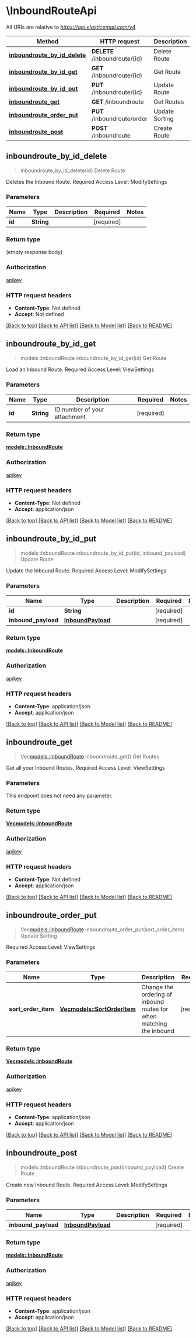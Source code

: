 # \InboundRouteApi

All URIs are relative to *https://api.elasticemail.com/v4*

Method | HTTP request | Description
------------- | ------------- | -------------
[**inboundroute_by_id_delete**](InboundRouteApi.md#inboundroute_by_id_delete) | **DELETE** /inboundroute/{id} | Delete Route
[**inboundroute_by_id_get**](InboundRouteApi.md#inboundroute_by_id_get) | **GET** /inboundroute/{id} | Get Route
[**inboundroute_by_id_put**](InboundRouteApi.md#inboundroute_by_id_put) | **PUT** /inboundroute/{id} | Update Route
[**inboundroute_get**](InboundRouteApi.md#inboundroute_get) | **GET** /inboundroute | Get Routes
[**inboundroute_order_put**](InboundRouteApi.md#inboundroute_order_put) | **PUT** /inboundroute/order | Update Sorting
[**inboundroute_post**](InboundRouteApi.md#inboundroute_post) | **POST** /inboundroute | Create Route



## inboundroute_by_id_delete

> inboundroute_by_id_delete(id)
Delete Route

Deletes the Inbound Route. Required Access Level: ModifySettings

### Parameters


Name | Type | Description  | Required | Notes
------------- | ------------- | ------------- | ------------- | -------------
**id** | **String** |  | [required] |

### Return type

 (empty response body)

### Authorization

[apikey](../README.md#apikey)

### HTTP request headers

- **Content-Type**: Not defined
- **Accept**: Not defined

[[Back to top]](#) [[Back to API list]](../README.md#documentation-for-api-endpoints) [[Back to Model list]](../README.md#documentation-for-models) [[Back to README]](../README.md)


## inboundroute_by_id_get

> models::InboundRoute inboundroute_by_id_get(id)
Get Route

Load an Inbound Route. Required Access Level: ViewSettings

### Parameters


Name | Type | Description  | Required | Notes
------------- | ------------- | ------------- | ------------- | -------------
**id** | **String** | ID number of your attachment | [required] |

### Return type

[**models::InboundRoute**](InboundRoute.md)

### Authorization

[apikey](../README.md#apikey)

### HTTP request headers

- **Content-Type**: Not defined
- **Accept**: application/json

[[Back to top]](#) [[Back to API list]](../README.md#documentation-for-api-endpoints) [[Back to Model list]](../README.md#documentation-for-models) [[Back to README]](../README.md)


## inboundroute_by_id_put

> models::InboundRoute inboundroute_by_id_put(id, inbound_payload)
Update Route

Update the Inbound Route. Required Access Level: ModifySettings

### Parameters


Name | Type | Description  | Required | Notes
------------- | ------------- | ------------- | ------------- | -------------
**id** | **String** |  | [required] |
**inbound_payload** | [**InboundPayload**](InboundPayload.md) |  | [required] |

### Return type

[**models::InboundRoute**](InboundRoute.md)

### Authorization

[apikey](../README.md#apikey)

### HTTP request headers

- **Content-Type**: application/json
- **Accept**: application/json

[[Back to top]](#) [[Back to API list]](../README.md#documentation-for-api-endpoints) [[Back to Model list]](../README.md#documentation-for-models) [[Back to README]](../README.md)


## inboundroute_get

> Vec<models::InboundRoute> inboundroute_get()
Get Routes

Get all your Inbound Routes. Required Access Level: ViewSettings

### Parameters

This endpoint does not need any parameter.

### Return type

[**Vec<models::InboundRoute>**](InboundRoute.md)

### Authorization

[apikey](../README.md#apikey)

### HTTP request headers

- **Content-Type**: Not defined
- **Accept**: application/json

[[Back to top]](#) [[Back to API list]](../README.md#documentation-for-api-endpoints) [[Back to Model list]](../README.md#documentation-for-models) [[Back to README]](../README.md)


## inboundroute_order_put

> Vec<models::InboundRoute> inboundroute_order_put(sort_order_item)
Update Sorting

Required Access Level: ViewSettings

### Parameters


Name | Type | Description  | Required | Notes
------------- | ------------- | ------------- | ------------- | -------------
**sort_order_item** | [**Vec<models::SortOrderItem>**](SortOrderItem.md) | Change the ordering of inbound routes for when matching the inbound | [required] |

### Return type

[**Vec<models::InboundRoute>**](InboundRoute.md)

### Authorization

[apikey](../README.md#apikey)

### HTTP request headers

- **Content-Type**: application/json
- **Accept**: application/json

[[Back to top]](#) [[Back to API list]](../README.md#documentation-for-api-endpoints) [[Back to Model list]](../README.md#documentation-for-models) [[Back to README]](../README.md)


## inboundroute_post

> models::InboundRoute inboundroute_post(inbound_payload)
Create Route

Create new Inbound Route. Required Access Level: ModifySettings

### Parameters


Name | Type | Description  | Required | Notes
------------- | ------------- | ------------- | ------------- | -------------
**inbound_payload** | [**InboundPayload**](InboundPayload.md) |  | [required] |

### Return type

[**models::InboundRoute**](InboundRoute.md)

### Authorization

[apikey](../README.md#apikey)

### HTTP request headers

- **Content-Type**: application/json
- **Accept**: application/json

[[Back to top]](#) [[Back to API list]](../README.md#documentation-for-api-endpoints) [[Back to Model list]](../README.md#documentation-for-models) [[Back to README]](../README.md)

